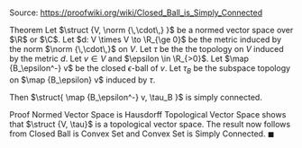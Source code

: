 # 

Source: https://proofwiki.org/wiki/Closed_Ball_is_Simply_Connected

Theorem
Let $\struct {V, \norm {\,\cdot\,} }$ be a normed vector space over $\R$ or $\C$.
Let $d: V \times V \to \R_{\ge 0}$ be the metric induced by the norm $\norm {\,\cdot\,}$ on $V$.
Let $\tau$ be the the topology on $V$ induced by the metric $d$.
Let $v \in V$ and $\epsilon \in \R_{>0}$.
Let $\map {B_\epsilon^-} v$ be the closed $\epsilon$-ball of $v$.
Let $\tau_B$ be the subspace topology on $\map {B_\epsilon} v$ induced by $\tau$.

Then $\struct{ \map {B_\epsilon^-} v, \tau_B }$ is simply connected.


Proof
Normed Vector Space is Hausdorff Topological Vector Space shows that $\struct {V, \tau}$ is a topological vector space.
The result now follows from Closed Ball is Convex Set and Convex Set is Simply Connected.
$\blacksquare$






